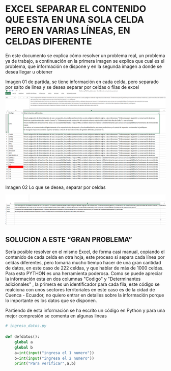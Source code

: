 # EXCEL SEPARAR  EL CONTENIDO QUE ESTA EN UNA SOLA CELDA PERO EN VARIAS LÍNEAS, EN CELDAS DIFERENTE
En este documento se explica cómo resolver un problema real, un problema ya de trabajo, a continuación en la primera imagen se explica que cual es el problema, que información se dispone y en la segunda imagen a donde se desea llegar u obtener

Imagen 01 de partida, se tiene información en cada celda, pero separado por salto de linea y se desea separar por celdas o filas de excel
![](https://github.com/RafaelLandy/IMAGENES-DE-SOPORTE/blob/main/imagen%20excel%2001.png)

Imagen 02 Lo que se desea, separar por celdas

![](https://github.com/RafaelLandy/IMAGENES-DE-SOPORTE/blob/main/imagen%20excel%2002.png)

## SOLUCION A ESTE “GRAN PROBLEMA”
Sería posible resolver en el mismo Excel, de forma casi manual, copiando el contenido de cada celda en otra hoja, este proceso si separa cada línea por celdas diferentes, pero tomaría mucho tiempo hacer de una gran cantidad de datos, en este caso de 222 celdas, y que hablar de más de 1000 celdas. Para esto PYTHON es una herramienta poderosa.
Como se puede apreciar la información esta en dos columnas "Codigo" y "Determinantes adicionales" , la primera es un identificador para cada fila, este código se realciona con unos sectores territoriales en este caso es de la cidad de Cuenca - Ecuador, no quiero entrar en detalles sobre la información porque lo importante es los datos que se disponen.

Partiendo de esta información se ha escrito un código en Python y para una mejor compresión se comenta en algunas lineas


```python
# ingreso_datos.py

def defdatos():
    global a
    global b
    a=int(input("ingresa el 1 numero"))
    b=int(input("ingresa el 2 numero"))
    print("Para verificar",a,b)

```
